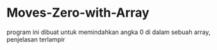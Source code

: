 # Moves-Zero-with-Array
program ini dibuat untuk memindahkan angka 0 di dalam sebuah array, penjelasan terlampir
